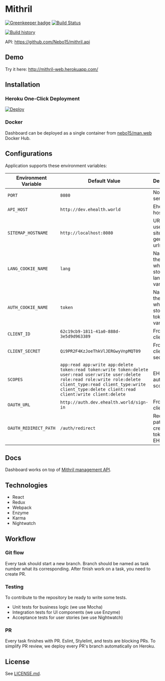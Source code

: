 # Mithril

[![Greenkeeper badge](https://badges.greenkeeper.io/Nebo15/mithril.web.svg)](https://greenkeeper.io/)
[![Build Status](https://travis-ci.org/Nebo15/mithril.web.svg?branch=master)](https://travis-ci.org/Nebo15/mithril.web)

[![Build history](https://buildstats.info/travisci/chart/Nebo15/mithril.web)](https://travis-ci.org/Nebo15/mithril.web)

API: https://github.com/Nebo15/mithril.api


## Demo


Try it here: http://mithril-web.herokuapp.com/

## Installation

### Heroku One-Click Deployment

[![Deploy](https://www.herokucdn.com/deploy/button.svg)](https://heroku.com/deploy?template=https://github.com/nebo15/mithril.web)

### Docker

Dashboard can be deployed as a single container from [nebo15/man.web](https://hub.docker.com/r/nebo15/mithril.web/) Docker Hub.

## Configurations

Application supports these environment variables:

| Environment Variable  | Default Value           | Description |
| --------------------- | ----------------------- | ----------- |
| `PORT`                | `8080`                  | Node.js server port. |
| `API_HOST`            | `http://dev.ehealth.world` | Ehealth API host. |
| `SITEMAP_HOSTNAME`    | `http://localhost:8080` | URL will be used in sitemap generated urls |
| `LANG_COOKIE_NAME`    | `lang`                  | Name of the cookie, where storing language variable |
| `AUTH_COOKIE_NAME`    | `token`                  | Name of the cookie, where storing token variable |
| `CLIENT_ID`           | `62c19cb9-1811-41a0-888d-3e5d9d963389`             | Front-End client id |
| `CLIENT_SECRET`       | `Qi9PR2F4KzJoeThkVlJERGwyVnpMQT09`                 | Front-End client secret |
| `SCOPES`              | `app:read app:write app:delete token:read token:write token:delete user:read user:write user:delete role:read role:write role:delete client_type:read client_type:write client_type:delete client:read client:write client:delete`                  | EHEALTH auth scopes |
| `OAUTH_URL`           | `http://auth.dev.ehealth.world/sign-in`            | Front-End client id |
| `OAUTH_REDIRECT_PATH` | `/auth/redirect`             | Redirect path for create token in EHEALTH |

## Docs

Dashboard works on top of [Mithril management API](http://docs.mithril1.apiary.io/).

## Technologies

- React
- Redux
- Webpack
- Enzyme
- Karma
- Nightwatch

## Workflow

### Git flow

Every task should start a new branch. Branch should be named as task number what its corresponding.
After finish work on a task, you need to create PR.

### Testing

To contribute to the repository be ready to write some tests.

- Unit tests for business logic (we use Mocha)
- Integration tests for UI components (we use Enzyme)
- Acceptance tests for user stories (we use Nightwatch)

### PR

Every task finishes with PR. Eslint, Stylelint, and tests are blocking PRs. To simplify PR review, we deploy every PR's branch automatically on Heroku.

## License

See [LICENSE.md](LICENSE.md).
